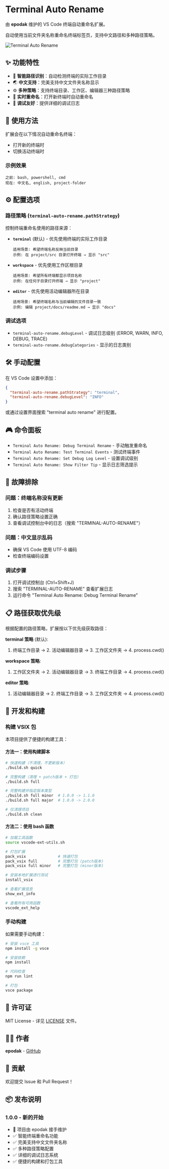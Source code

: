# Terminal Auto Rename

由 **epodak** 维护的 VS Code 终端自动重命名扩展。

自动使用当前文件夹名称重命名终端标签页，支持中文路径和多种路径策略。

![Terminal Auto Rename](images/terminal-auto-rename.gif)

## ✨ 功能特性

- 🎯 **智能路径识别**：自动检测终端的实际工作目录
- 🌏 **中文支持**：完美支持中文文件夹名称显示
- ⚙️ **多种策略**：支持终端目录、工作区、编辑器三种路径策略
- 🔄 **实时重命名**：打开新终端时自动重命名
- 🐛 **调试友好**：提供详细的调试日志

## 🚀 使用方法

扩展会在以下情况自动重命名终端：
- 打开新的终端时
- 切换活动终端时

### 示例效果

```
之前: bash, powershell, cmd
现在: 中文名, english, project-folder
```

## ⚙️ 配置选项

### 路径策略 (`terminal-auto-rename.pathStrategy`)

控制终端重命名使用的路径来源：

- **`terminal`** (默认) - 优先使用终端的实际工作目录
  ```
  适用场景: 希望终端名称反映当前目录
  示例: 在 project/src 目录打开终端 → 显示 "src"
  ```

- **`workspace`** - 优先使用工作区根目录
  ```
  适用场景: 希望所有终端都显示项目名称
  示例: 在任何子目录打开终端 → 显示 "project"
  ```

- **`editor`** - 优先使用活动编辑器所在目录
  ```
  适用场景: 希望终端名称与当前编辑的文件目录一致
  示例: 编辑 project/docs/readme.md → 显示 "docs"
  ```

### 调试选项

- `terminal-auto-rename.debugLevel` - 调试日志级别 (ERROR, WARN, INFO, DEBUG, TRACE)
- `terminal-auto-rename.debugCategories` - 显示的日志类别

## 🛠️ 手动配置

在 VS Code 设置中添加：

```json
{
  "terminal-auto-rename.pathStrategy": "terminal",
  "terminal-auto-rename.debugLevel": "INFO"
}
```

或通过设置界面搜索 "terminal auto rename" 进行配置。

## 🎮 命令面板

- `Terminal Auto Rename: Debug Terminal Rename` - 手动触发重命名
- `Terminal Auto Rename: Test Terminal Events` - 测试终端事件
- `Terminal Auto Rename: Set Debug Log Level` - 设置调试级别
- `Terminal Auto Rename: Show Filter Tip` - 显示日志筛选提示

## 🐛 故障排除

### 问题：终端名称没有更新
1. 检查是否有活动终端
2. 确认路径策略设置正确
3. 查看调试控制台中的日志（搜索 "TERMINAL-AUTO-RENAME"）

### 问题：中文显示乱码
- 确保 VS Code 使用 UTF-8 编码
- 检查终端编码设置

### 调试步骤
1. 打开调试控制台 (Ctrl+Shift+J)
2. 搜索 "TERMINAL-AUTO-RENAME" 查看扩展日志
3. 运行命令 "Terminal Auto Rename: Debug Terminal Rename"

## 📋 路径获取优先级

根据配置的路径策略，扩展按以下优先级获取路径：

**terminal 策略** (默认):
1. 终端工作目录 → 2. 活动编辑器目录 → 3. 工作区文件夹 → 4. process.cwd()

**workspace 策略**:
1. 工作区文件夹 → 2. 活动编辑器目录 → 3. 终端工作目录 → 4. process.cwd()

**editor 策略**:
1. 活动编辑器目录 → 2. 终端工作目录 → 3. 工作区文件夹 → 4. process.cwd()

## 🔧 开发和构建

### 构建 VSIX 包

本项目提供了便捷的构建工具：

#### 方法一：使用构建脚本

```bash
# 快速构建（不清理，不更新版本）
./build.sh quick

# 完整构建（清理 + patch版本 + 打包）
./build.sh full

# 完整构建并指定版本类型
./build.sh full minor  # 1.0.0 -> 1.1.0
./build.sh full major  # 1.0.0 -> 2.0.0

# 仅清理项目
./build.sh clean
```

#### 方法二：使用 bash 函数

```bash
# 加载工具函数
source vscode-ext-utils.sh

# 打包扩展
pack_vsix              # 快速打包
pack_vsix full         # 完整打包 (patch版本)
pack_vsix full minor   # 完整打包 (minor版本)

# 安装本地扩展进行测试
install_vsix

# 查看扩展信息
show_ext_info

# 查看所有可用函数
vscode_ext_help
```

### 手动构建

如果需要手动构建：

```bash
# 安装 vsce 工具
npm install -g vsce

# 安装依赖
npm install

# 代码检查
npm run lint

# 打包
vsce package
```

## 📄 许可证

MIT License - 详见 [LICENSE](LICENSE) 文件。

## 👨‍💻 作者

**epodak** - [GitHub](https://github.com/epodak)

## 🤝 贡献

欢迎提交 Issue 和 Pull Request！

## 📦 发布说明

### 1.0.0 - 新的开始
- 🎉 项目由 epodak 接手维护
- ✅ 智能终端重命名功能
- ✅ 完美支持中文文件夹名称
- ✅ 多种路径策略配置
- ✅ 详细的调试日志系统
- ✅ 便捷的构建和打包工具